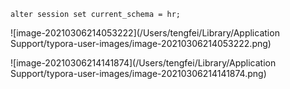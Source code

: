 `alter session set current_schema = hr;`

![image-20210306214053222](/Users/tengfei/Library/Application Support/typora-user-images/image-20210306214053222.png)

![image-20210306214141874](/Users/tengfei/Library/Application Support/typora-user-images/image-20210306214141874.png)

